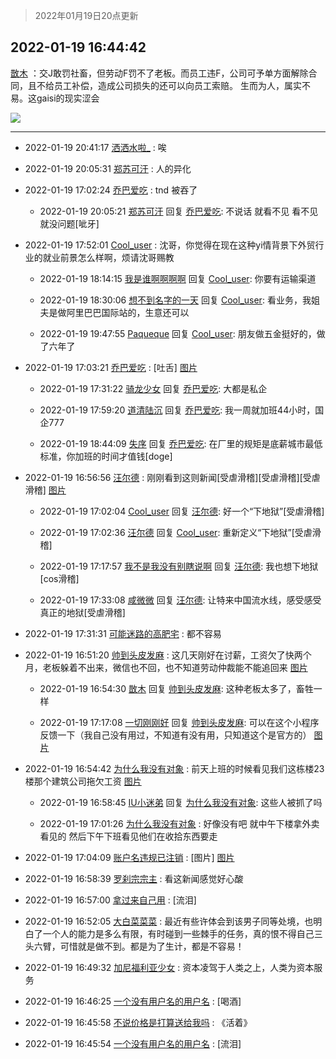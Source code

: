> 2022年01月19日20点更新
<link rel="stylesheet" href="https://cdn.jsdelivr.net/gh/taotie6/sampleJSON@main/css/photo_show.css">
<meta name="referrer" content="no-referrer" />


 ## 2022-01-19 16:44:42 

 [㪚木](https://www.coolapk.com/feed/32938713?shareKey=ZWM4ODUyODUwMTUwNjFlN2QzMzM~) ：交J敢罚社畜，但劳动F罚不了老板。而员工违F，公司可予单方面解除合同，且不给员工补偿，造成公司损失的还可以向员工索赔。
生而为人，属实不易。这gaisi的现实涩会 

<div class="album">
<img class="img-item" src="http://image.coolapk.com/feed/2022/0119/16/1081091_9645c4e4_1605_3837_478@1080x1003.png" />
</div>

 ------- 

- 2022-01-19 20:41:17 [洒洒水啦_](uid=652939) : 唉 

- 2022-01-19 20:05:31 [郑苏可汗](uid=678781) : 人的异化 

- 2022-01-19 17:02:24 [乔巴爱吃](uid=927862) : tnd 被吞了 

    - 2022-01-19 20:05:21 [郑苏可汗](uid=678781) 回复 [乔巴爱吃](uid=927862): 不说话 就看不见 看不见就没问题[呲牙] 

- 2022-01-19 17:52:01 [Cool_user](uid=3479505) : 沈哥，你觉得在现在这种yi情背景下外贸行业的就业前景怎么样啊，烦请沈哥赐教 

    - 2022-01-19 18:14:15 [我是谁啊啊啊啊](uid=2536100) 回复 [Cool_user](uid=3479505): 你要有运输渠道 

    - 2022-01-19 18:30:06 [想不到名字的一天](uid=3534257) 回复 [Cool_user](uid=3479505): 看业务，我姐夫是做阿里巴巴国际站的，生意还可以 

    - 2022-01-19 19:47:55 [Paqueque](uid=685582) 回复 [Cool_user](uid=3479505): 朋友做五金挺好的，做了六年了 

- 2022-01-19 17:03:21 [乔巴爱吃](uid=927862) : [吐舌] [图片](http://image.coolapk.com/feed/2022/0119/17/927862_1baeb75b_3000_5905_727@1080x2340.jpeg)

    - 2022-01-19 17:31:22 [骑龙少女](uid=2934362) 回复 [乔巴爱吃](uid=927862): 大都是私企 

    - 2022-01-19 17:59:20 [道清陆沉](uid=889471) 回复 [乔巴爱吃](uid=927862): 我一周就加班44小时，国企777 

    - 2022-01-19 18:44:09 [失序](uid=1009107) 回复 [乔巴爱吃](uid=927862): 在厂里的规矩是底薪城市最低标准，你加班的时间才值钱[doge] 

- 2022-01-19 16:56:56 [汪尔德](uid=1595236) : 刚刚看到这则新闻[受虐滑稽][受虐滑稽][受虐滑稽] [图片](http://image.coolapk.com/feed/2022/0119/16/1595236_f7e700e2_2567_2613_984@1080x1883.jpeg)

    - 2022-01-19 17:02:04 [Cool_user](uid=3479505) 回复 [汪尔德](uid=1595236): 好一个“下地狱”[受虐滑稽] 

    - 2022-01-19 17:02:36 [汪尔德](uid=1595236) 回复 [Cool_user](uid=3479505): 重新定义“下地狱”[受虐滑稽] 

    - 2022-01-19 17:17:57 [我不是我没有别瞎说啊](uid=2231912) 回复 [汪尔德](uid=1595236): 我也想下地狱[cos滑稽] 

    - 2022-01-19 17:33:08 [咸微微](uid=1248718) 回复 [汪尔德](uid=1595236): 让特来中国流水线，感受感受真正的地狱[受虐滑稽] 

- 2022-01-19 17:31:31 [可能迷路的高肥宅](uid=1534505) : 都不容易 

- 2022-01-19 16:51:20 [帅到头皮发麻](uid=1730937) : 这几天刚好在讨薪，工资欠了快两个月，老板躲着不出来，微信也不回，也不知道劳动仲裁能不能追回来 [图片](http://image.coolapk.com/feed/2022/0119/16/1730937_fc4a43da_2279_8321_740@1080x2340.jpeg)

    - 2022-01-19 16:54:30 [㪚木](uid=1081091) 回复 [帅到头皮发麻](uid=1730937): 这种老板太多了，畜牲一样 

    - 2022-01-19 17:17:08 [一切刚刚好](uid=701389) 回复 [帅到头皮发麻](uid=1730937): 可以在这个小程序反馈一下（我自己没有用过，不知道有没有用，只知道这个是官方的） [图片](http://image.coolapk.com/feed/2022/0119/17/701389_3c6c2671_3827_528_324@1080x2400.jpeg)

- 2022-01-19 16:54:42 [为什么我没有对象](uid=2236988) : 前天上班的时候看见我们这栋楼23楼那个建筑公司拖欠工资 [图片](http://image.coolapk.com/feed/2022/0119/16/2236988_b9e8a60f_2481_6567_610@2494x3325.jpeg)

    - 2022-01-19 16:58:45 [IU小迷弟](uid=2571083) 回复 [为什么我没有对象](uid=2236988): 这些人被抓了吗 

    - 2022-01-19 17:01:26 [为什么我没有对象](uid=2236988) : 好像没有吧 就中午下楼拿外卖看见的 然后下午下班看见他们在收拾东西要走 

- 2022-01-19 17:04:09 [账户名违规已注销](uid=1039732) : [图片] [图片](http://image.coolapk.com/feed/2022/0119/17/1039732_b2266298_3047_9852_690@1440x1710.jpeg)

- 2022-01-19 16:58:39 [罗刹宗宗主](uid=1080167) : 看这新闻感觉好心酸 

- 2022-01-19 16:57:00 [拿过来自己用](uid=1371810) : [流泪] 

- 2022-01-19 16:52:05 [大白菜菜菜](uid=2081020) : 最近有些许体会到该男子同等处境，也明白了一个人的能力是多么有限，有时碰到一些棘手的任务，真的恨不得自己三头六臂，可惜就是做不到。都是为了生计，都是不容易！ 

- 2022-01-19 16:49:32 [加尼福利亚少女](uid=1387516) : 资本凌驾于人类之上，人类为资本服务 

- 2022-01-19 16:46:25 [一个没有用户名的用户名](uid=1314924) : [喝酒] 

- 2022-01-19 16:45:58 [不说价格是打算送给我吗](uid=3415876) : 《活着》 

- 2022-01-19 16:45:54 [一个没有用户名的用户名](uid=1314924) : [流泪] 

